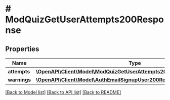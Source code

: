 # # ModQuizGetUserAttempts200Response

## Properties

Name | Type | Description | Notes
------------ | ------------- | ------------- | -------------
**attempts** | [**\OpenAPI\Client\Model\ModQuizGetUserAttempts200ResponseAttemptsInner[]**](ModQuizGetUserAttempts200ResponseAttemptsInner.md) |  |
**warnings** | [**\OpenAPI\Client\Model\AuthEmailSignupUser200ResponseWarningsInner[]**](AuthEmailSignupUser200ResponseWarningsInner.md) |  | [optional]

[[Back to Model list]](../../README.md#models) [[Back to API list]](../../README.md#endpoints) [[Back to README]](../../README.md)

